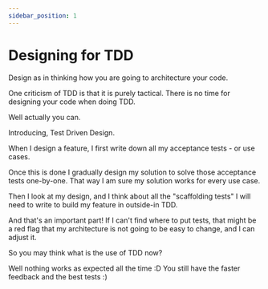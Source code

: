 ```yaml
---
sidebar_position: 1
---
```


# Designing for TDD

Design as in thinking how you are going to architecture your code.

One criticism of TDD is that it is purely tactical.
There is no time for designing your code when doing TDD.

Well actually you can.

Introducing, Test Driven Design.

When I design a feature, I first write down all my acceptance tests - or use cases.

Once this is done I gradually design my solution to solve those acceptance tests one-by-one.
That way I am sure my solution works for every use case.

Then I look at my design, and I think about all the "scaffolding tests" I will need to write to build my feature in outside-in TDD.

And that's an important part! If I can't find where to put tests, that might be a red flag that my architecture is not going to be easy to change, and I can adjust it.

So you may think what is the use of TDD now?

Well nothing works as expected all the time :D
You still have the faster feedback and the best tests :)
